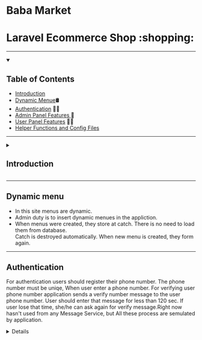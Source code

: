 <div dir="ltr">
<h1> 
Baba Market
</h1>

<h1>Laravel Ecommerce Shop :shopping:	</h1>

<hr>

<details open>
<summary><h2>Table of Contents</h2></summary>

-   [Introduction](#intro)
-   [Dynamic Menue](#Dynamic-menu):oil_drum:
-   [ Authentication](#Authentication) :man_technologist:
-   [ Admin Panel Features ](#Admin-Panel-Features) :stars:
-   [User Panel Features](#User-Panel-Features) :technologist:
-   [ Helper Functions and Config Files](#Helper-Functions-and-Config-Files)
</details>

<hr>
<details id="intro"> 
<summary><h2>Introduction</h2></summary>
It is an eCommerce website that has created by Laravel. It has a dashboard for admins to manage (CRUD) products and all product dependencies. Users can register at this app, buys products and order products.  
</details>

<hr>

## Dynamic menu

-   In this site menus are dynamic.
-   Admin duty is to insert dynamic menues in the appliction.
-   When menus were created, they store at catch. There is no need to load them from database.
    <br>
    Catch is destroyed automatically. When new menu is created, they form again.

<hr>

## Authentication

For authentication users should register their phone number. The phone number must be uniqe, When user enter a phone number. For verifying user phone number application sends a verify number message to the user phone number. User should enter that message for less than 120 sec. If user lose that time, she/he can ask again for verify message.Right now hasn't used from any Message Service, but All these process are semulated by application.

<details>

<hr>

## Admin Panel Features

### :one: Dashboard

1. Display products numbers
1. Display users numbers
1. Display orders numbers
1. Main menus numbers

### :two: Comments :left_speech_bubble:

1. Seeing new comments
1. Removing Comments
1. Comment confirmation or comment unconfirmation for desplaying bellow the products.
1. Abality to answer the comment.

### :three: Orders :page_with_curl:

#### Orders Types

| #   | Title       | Description                                |
| --- | ----------- | ------------------------------------------ |
| 1   | `new`       | The new order                              |
| 2   | `paid`      | The order price was paid successfully      |
| 3   | `pending`   | Admin has delivered product to the postman |
| 4   | `delivered` | Customer has recieved the product          |
| 5   | `fail`      | The paying has faced with error            |
| 5   | `canceled`  | Paying has canceled by customer            |

#### Seeing All Orders

1. Display orders
1. Admin can see orders details like: product type, price, product value, total price and paying details.

#### Searching on order

-   Admin is able to search on order by Payment Code or Tracking Code
    > Tracking Code: When product price was paiyed successfull, Tracking code sends to customer.
    > Payment Code: A return code from Payment Port, it shows that price has payed successfully.

### :four: Categories :label:

1. Creating adn editing site's main menu.

### :five: Brand :bookmark:

1. Creating and editing brand product.
1. Brand picture upload.

### :six: Color :art:

1. Creating and edinting color.
1. Choosing color code as Hex.

### :seven: Size :straight_ruler:

1. Creating and editing size.

### :eight: City and State :round_pushpin:

1. Creating and editing city
1. Creating and editing state

### :nine: Discounts :ticket:

1.  Ceating and edint discount
1.  Admin can choose different type of discount's banner
1.  Displaying discounts
1.  Choosing discount percentage, start date, and end date.

### :keycap_ten:Products

#### Creating new product

1. Choosing title and slug for a product.
1. Choosing main category and subcategory for a product.
1. adding products details dymanicly.
1. Choosing product color and product size (Optional)
1. Choosing product brand.
1. Specifying product price and product discount in specific period.
1. Choosing products cover.
1. Choosing Product gallary.
1. Product short description.
1. Product log description.

#### Display products

-   Display products with pagination

## User Panel Features

1. Adding product to wish list.
1. Loging and logout.
1. Baying product.
1. Display Product purchesed list.
1. Comment on products.

## Helper Functions and Config Files

<div dir="ltr">

#### Shop Config

</div>

<b>
 Shop config functions have located at config/shop.php. that consist of following functions: 
</b>

1. (pagination): shows how many rows display on the page
1. Setting about about OTP.
1. image upload config.
1. CRUD operations message text.

 </div>
